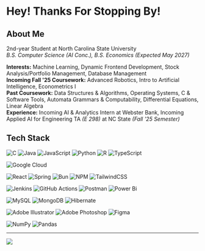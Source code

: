 # Hey! Thanks For Stopping By!

## About Me
2nd-year Student at North Carolina State University  
*B.S. Computer Science (AI Conc.), B.S. Economics (Expected May 2027)*

**Interests:** Machine Learning, Dynamic Frontend Development, Stock Analysis/Portfolio Management, Database Management  
**Incoming Fall '25 Coursework:** Advanced Robotics, Intro to Artificial Intelligence, Econometrics I  
**Past Coursework:** Data Structures & Algorithms, Operating Systems, C & Software Tools, Automata Grammars & Computability, Differential Equations, Linear Algebra <br>
**Experience:** Incoming AI & Analytics Intern at Webster Bank, Incoming Applied AI for Engineering TA _(E 298)_ at NC State _(Fall '25 Semester)_

## Tech Stack

 
![C](https://img.shields.io/badge/c-%2300599C.svg?style=for-the-badge&logo=c&logoColor=white)  ![Java](https://img.shields.io/badge/java-%23ED8B00.svg?style=for-the-badge&logo=openjdk&logoColor=white)  ![JavaScript](https://img.shields.io/badge/javascript-%23323330.svg?style=for-the-badge&logo=javascript&logoColor=%23F7DF1E)  ![Python](https://img.shields.io/badge/python-3670A0?style=for-the-badge&logo=python&logoColor=ffdd54)  ![R](https://img.shields.io/badge/r-%23276DC3.svg?style=for-the-badge&logo=r&logoColor=white)  ![TypeScript](https://img.shields.io/badge/typescript-%23007ACC.svg?style=for-the-badge&logo=typescript&logoColor=white)  

 
![Google Cloud](https://img.shields.io/badge/GoogleCloud-%234285F4.svg?style=for-the-badge&logo=google-cloud&logoColor=white)  

![React](https://img.shields.io/badge/react-%2320232a.svg?style=for-the-badge&logo=react&logoColor=%2361DAFB)  ![Spring](https://img.shields.io/badge/spring-%236DB33F.svg?style=for-the-badge&logo=spring&logoColor=white)  ![Bun](https://img.shields.io/badge/Bun-%23000000.svg?style=for-the-badge&logo=bun&logoColor=white)  ![NPM](https://img.shields.io/badge/NPM-%23CB3837.svg?style=for-the-badge&logo=npm&logoColor=white)  ![TailwindCSS](https://img.shields.io/badge/tailwindcss-%2338B2AC.svg?style=for-the-badge&logo=tailwind-css&logoColor=white)  

![Jenkins](https://img.shields.io/badge/jenkins-%232C5263.svg?style=for-the-badge&logo=jenkins&logoColor=white)  ![GitHub Actions](https://img.shields.io/badge/github%20actions-%232671E5.svg?style=for-the-badge&logo=githubactions&logoColor=white)  ![Postman](https://img.shields.io/badge/Postman-FF6C37?style=for-the-badge&logo=postman&logoColor=white)  ![Power Bi](https://img.shields.io/badge/power_bi-F2C811?style=for-the-badge&logo=powerbi&logoColor=black)  


![MySQL](https://img.shields.io/badge/mysql-4479A1.svg?style=for-the-badge&logo=mysql&logoColor=white)  ![MongoDB](https://img.shields.io/badge/MongoDB-%234ea94b.svg?style=for-the-badge&logo=mongodb&logoColor=white)  ![Hibernate](https://img.shields.io/badge/Hibernate-59666C?style=for-the-badge&logo=Hibernate&logoColor=white)  

 
![Adobe Illustrator](https://img.shields.io/badge/adobe%20illustrator-%23FF9A00.svg?style=for-the-badge&logo=adobe%20illustrator&logoColor=white)  ![Adobe Photoshop](https://img.shields.io/badge/adobe%20photoshop-%2331A8FF.svg?style=for-the-badge&logo=adobe%20photoshop&logoColor=white)  ![Figma](https://img.shields.io/badge/figma-%23F24E1E.svg?style=for-the-badge&logo=figma&logoColor=white)  

  
![NumPy](https://img.shields.io/badge/numpy-%23013243.svg?style=for-the-badge&logo=numpy&logoColor=white)  ![Pandas](https://img.shields.io/badge/pandas-%23150458.svg?style=for-the-badge&logo=pandas&logoColor=white)  

---
[![](https://visitcount.itsvg.in/api?id=skoyam&icon=0&color=7)](https://visitcount.itsvg.in)
